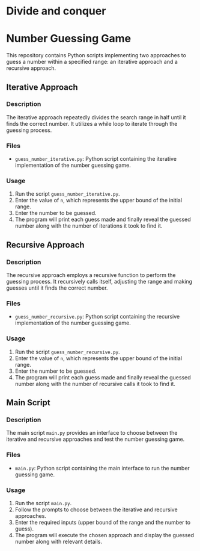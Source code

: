 # Divide and conquer
# Number Guessing Game

This repository contains Python scripts implementing two approaches to guess a number within a specified range: an iterative approach and a recursive approach.

## Iterative Approach

### Description
The iterative approach repeatedly divides the search range in half until it finds the correct number. It utilizes a while loop to iterate through the guessing process.

### Files
- `guess_number_iterative.py`: Python script containing the iterative implementation of the number guessing game.

### Usage
1. Run the script `guess_number_iterative.py`.
2. Enter the value of `n`, which represents the upper bound of the initial range.
3. Enter the number to be guessed.
4. The program will print each guess made and finally reveal the guessed number along with the number of iterations it took to find it.

## Recursive Approach

### Description
The recursive approach employs a recursive function to perform the guessing process. It recursively calls itself, adjusting the range and making guesses until it finds the correct number.

### Files
- `guess_number_recursive.py`: Python script containing the recursive implementation of the number guessing game.

### Usage
1. Run the script `guess_number_recursive.py`.
2. Enter the value of `n`, which represents the upper bound of the initial range.
3. Enter the number to be guessed.
4. The program will print each guess made and finally reveal the guessed number along with the number of recursive calls it took to find it.

## Main Script

### Description
The main script `main.py` provides an interface to choose between the iterative and recursive approaches and test the number guessing game.

### Files
- `main.py`: Python script containing the main interface to run the number guessing game.

### Usage
1. Run the script `main.py`.
2. Follow the prompts to choose between the iterative and recursive approaches.
3. Enter the required inputs (upper bound of the range and the number to guess).
4. The program will execute the chosen approach and display the guessed number along with relevant details.

